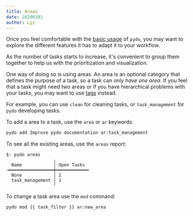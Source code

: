```yaml
---
title: Areas
date: 20200301
author: Lyz
---
```


Once you feel comfortable with the [basic usage](basic_usage.md) of `pydo`, you
may want to explore the different features it has to adapt it to your workflow.

As the number of tasks starts to increase, it's convenient to group them
together to help us with the prioritization and visualization.

One way of doing so is using areas. An area is an optional category that
defines the purpose of a task, so a task can *only have one area*. If
you feel that a task might need two areas or if you have hierarchical
problems with your tasks, you may want to use [tags](tags.md) instead.

For example, you can use `clean` for cleaning tasks, or `task_management` for `pydo`
developing tasks.

To add a area to a task, use the `area` or `ar` keywords.

```bash
pydo add Improve pydo documentation ar:task_management
```

To see all the existing areas, use the `areas` report:

```code
$: pydo areas
                  ╷
  Name            │ Open Tasks
╺━━━━━━━━━━━━━━━━━┿━━━━━━━━━━━━╸
  None            │ 2
  task_management │ 1
                  ╵
```

To change a task area use the `mod` command:

```bash
pydo mod {{ task_filter }} ar:new_area
```
